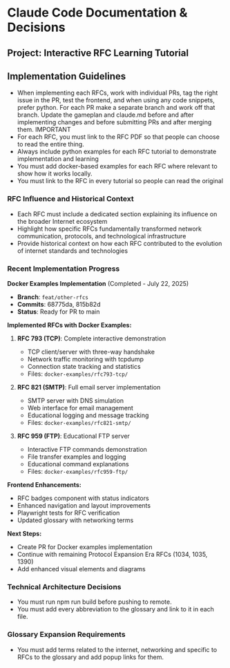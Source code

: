 # Claude Code Documentation & Decisions

## Project: Interactive RFC Learning Tutorial

## Implementation Guidelines

- When implementing each RFCs, work with individual PRs, tag the right issue in the PR, test the frontend,
  and when using any code snippets, prefer python. For each PR make a separate branch and work off that branch.
  Update the gameplan and claude.md before and after implementing changes and before submitting PRs and after
  merging them. IMPORTANT
- For each RFC, you must link to the RFC PDF so that people can choose to read the entire thing.
- Always include python examples for each RFC tutorial to demonstrate implementation and learning
- You must add docker-based examples for each RFC where relevant to show how it works locally.
- You must link to the RFC in every tutorial so people can read the original

### RFC Influence and Historical Context

- Each RFC must include a dedicated section explaining its influence on the broader Internet ecosystem
- Highlight how specific RFCs fundamentally transformed network communication, protocols, and technological infrastructure
- Provide historical context on how each RFC contributed to the evolution of internet standards and technologies

### Recent Implementation Progress

**Docker Examples Implementation** (Completed - July 22, 2025)

- **Branch**: `feat/other-rfcs`
- **Commits**: 68775da, 815b82d
- **Status**: Ready for PR to main

**Implemented RFCs with Docker Examples:**

1. **RFC 793 (TCP)**: Complete interactive demonstration

   - TCP client/server with three-way handshake
   - Network traffic monitoring with tcpdump
   - Connection state tracking and statistics
   - Files: `docker-examples/rfc793-tcp/`

2. **RFC 821 (SMTP)**: Full email server implementation

   - SMTP server with DNS simulation
   - Web interface for email management
   - Educational logging and message tracking
   - Files: `docker-examples/rfc821-smtp/`

3. **RFC 959 (FTP)**: Educational FTP server
   - Interactive FTP commands demonstration
   - File transfer examples and logging
   - Educational command explanations
   - Files: `docker-examples/rfc959-ftp/`

**Frontend Enhancements:**

- RFC badges component with status indicators
- Enhanced navigation and layout improvements
- Playwright tests for RFC verification
- Updated glossary with networking terms

**Next Steps:**

- Create PR for Docker examples implementation
- Continue with remaining Protocol Expansion Era RFCs (1034, 1035, 1390)
- Add enhanced visual elements and diagrams

### Technical Architecture Decisions

- You must run npm run build before pushing to remote.
- You must add every abbreviation to the glossary and link to it in each file.

### Glossary Expansion Requirements

- You must add terms related to the internet, networking and specific to RFCs to the glossary and add popup links for them.